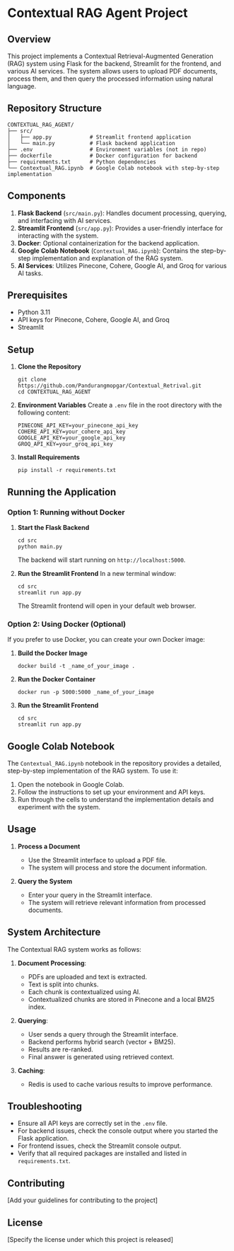 # Contextual RAG Agent Project

## Overview

This project implements a Contextual Retrieval-Augmented Generation (RAG) system using Flask for the backend, Streamlit for the frontend, and various AI services. The system allows users to upload PDF documents, process them, and then query the processed information using natural language.

## Repository Structure

```
CONTEXTUAL_RAG_AGENT/
├── src/
│   ├── app.py            # Streamlit frontend application
│   └── main.py           # Flask backend application
├── .env                  # Environment variables (not in repo)
├── dockerfile            # Docker configuration for backend
├── requirements.txt      # Python dependencies
└── Contextual_RAG.ipynb  # Google Colab notebook with step-by-step implementation
```

## Components

1. **Flask Backend** (`src/main.py`): Handles document processing, querying, and interfacing with AI services.
2. **Streamlit Frontend** (`src/app.py`): Provides a user-friendly interface for interacting with the system.
3. **Docker**: Optional containerization for the backend application.
4. **Google Colab Notebook** (`Contextual_RAG.ipynb`): Contains the step-by-step implementation and explanation of the RAG system.
5. **AI Services**: Utilizes Pinecone, Cohere, Google AI, and Groq for various AI tasks.

## Prerequisites

- Python 3.11
- API keys for Pinecone, Cohere, Google AI, and Groq
- Streamlit

## Setup

1. **Clone the Repository**
   ```
   git clone https://github.com/Pandurangmopgar/Contextual_Retrival.git
   cd CONTEXTUAL_RAG_AGENT
   ```

2. **Environment Variables**
   Create a `.env` file in the root directory with the following content:
   ```
   PINECONE_API_KEY=your_pinecone_api_key
   COHERE_API_KEY=your_cohere_api_key
   GOOGLE_API_KEY=your_google_api_key
   GROQ_API_KEY=your_groq_api_key
   ```

3. **Install Requirements**
   ```
   pip install -r requirements.txt
   ```

## Running the Application

### Option 1: Running without Docker

1. **Start the Flask Backend**
   ```
   cd src
   python main.py
   ```
   The backend will start running on `http://localhost:5000`.

2. **Run the Streamlit Frontend**
   In a new terminal window:
   ```
   cd src
   streamlit run app.py
   ```
   The Streamlit frontend will open in your default web browser.

### Option 2: Using Docker (Optional)

If you prefer to use Docker, you can create your own Docker image:

1. **Build the Docker Image**
   ```
   docker build -t _name_of_your_image .
   ```

2. **Run the Docker Container**
   ```
   docker run -p 5000:5000 _name_of_your_image
   ```

3. **Run the Streamlit Frontend**
   ```
   cd src
   streamlit run app.py
   ```

## Google Colab Notebook

The `Contextual_RAG.ipynb` notebook in the repository provides a detailed, step-by-step implementation of the RAG system. To use it:

1. Open the notebook in Google Colab.
2. Follow the instructions to set up your environment and API keys.
3. Run through the cells to understand the implementation details and experiment with the system.

## Usage

1. **Process a Document**
   - Use the Streamlit interface to upload a PDF file.
   - The system will process and store the document information.

2. **Query the System**
   - Enter your query in the Streamlit interface.
   - The system will retrieve relevant information from processed documents.

## System Architecture

The Contextual RAG system works as follows:

1. **Document Processing**:
   - PDFs are uploaded and text is extracted.
   - Text is split into chunks.
   - Each chunk is contextualized using AI.
   - Contextualized chunks are stored in Pinecone and a local BM25 index.

2. **Querying**:
   - User sends a query through the Streamlit interface.
   - Backend performs hybrid search (vector + BM25).
   - Results are re-ranked.
   - Final answer is generated using retrieved context.

3. **Caching**:
   - Redis is used to cache various results to improve performance.

## Troubleshooting

- Ensure all API keys are correctly set in the `.env` file.
- For backend issues, check the console output where you started the Flask application.
- For frontend issues, check the Streamlit console output.
- Verify that all required packages are installed and listed in `requirements.txt`.

## Contributing

[Add your guidelines for contributing to the project]

## License

[Specify the license under which this project is released]